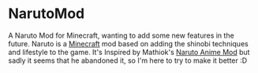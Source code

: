 # NarutoMod
A Naruto Mod for Minecraft, wanting to add some new features in the future.
Naruto is a [Minecraft](https://minecraft.net/) mod based on adding the shinobi techniques and lifestyle to the game. 
It's Inspired by Mathiok's [Naruto Anime Mod](https://www.minecraftforum.net/forums/mapping-and-modding-java-edition/minecraft-mods/wip-mods/2341656-naruto-anime-mod)
but sadly it seems that he abandoned it, so I'm here to try to make it better :D
